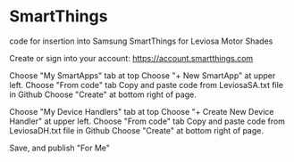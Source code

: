 # SmartThings
code for insertion into Samsung SmartThings for Leviosa Motor Shades

Create or sign into your account:
https://account.smartthings.com

Choose "My SmartApps" tab at top
Choose "+ New SmartApp" at upper left.
Choose "From code" tab
Copy and paste code from LeviosaSA.txt file in Github
Choose "Create" at bottom right of page.

Choose "My Device Handlers" tab at top
Choose "+ Create New Device Handler" at upper left.
Choose "From code" tab
Copy and paste code from LeviosaDH.txt file in Github
Choose "Create" at bottom right of page.

Save, and publish "For Me"
